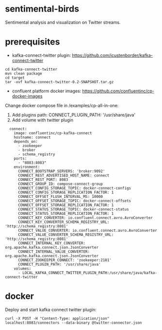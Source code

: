 # sentimental-birds

Sentimental analysis and visualization on Twitter streams.

# prerequisites

* kafka-connect-twitter plugin: https://github.com/jcustenborder/kafka-connect-twitter

```
cd kafka-connect-twitter
mvn clean package
cd target
tar -xvf kafka-connect-twitter-0.2-SNAPSHOT.tar.gz
```

* confluent platform docker images: https://github.com/confluentinc/cp-docker-images

Change docker compose file in /examples/cp-all-in-one:
1. Add plugins path: CONNECT_PLUGIN_PATH: '/usr/share/java'
2. Add volume with twitter plugin

```
  connect:
    image: confluentinc/cp-kafka-connect
    hostname: connect
    depends_on:
      - zookeeper
      - broker
      - schema_registry
    ports:
      - "8083:8083"
    environment:
      CONNECT_BOOTSTRAP_SERVERS: 'broker:9092'
      CONNECT_REST_ADVERTISED_HOST_NAME: connect
      CONNECT_REST_PORT: 8083
      CONNECT_GROUP_ID: compose-connect-group
      CONNECT_CONFIG_STORAGE_TOPIC: docker-connect-configs
      CONNECT_CONFIG_STORAGE_REPLICATION_FACTOR: 1
      CONNECT_OFFSET_FLUSH_INTERVAL_MS: 10000
      CONNECT_OFFSET_STORAGE_TOPIC: docker-connect-offsets
      CONNECT_OFFSET_STORAGE_REPLICATION_FACTOR: 1
      CONNECT_STATUS_STORAGE_TOPIC: docker-connect-status
      CONNECT_STATUS_STORAGE_REPLICATION_FACTOR: 1
      CONNECT_KEY_CONVERTER: io.confluent.connect.avro.AvroConverter
      CONNECT_KEY_CONVERTER_SCHEMA_REGISTRY_URL: 'http://schema_registry:8081'
      CONNECT_VALUE_CONVERTER: io.confluent.connect.avro.AvroConverter
      CONNECT_VALUE_CONVERTER_SCHEMA_REGISTRY_URL: 'http://schema_registry:8081'
      CONNECT_INTERNAL_KEY_CONVERTER: org.apache.kafka.connect.json.JsonConverter
      CONNECT_INTERNAL_VALUE_CONVERTER: org.apache.kafka.connect.json.JsonConverter
      CONNECT_ZOOKEEPER_CONNECT: 'zookeeper:2181'
      CONNECT_PLUGIN_PATH: '/usr/share/java'
    volumes:
      - LOCAL_KAFKA_CONNECT_TWITTER_PLUGIN_PATH:/usr/share/java/kafka-connect-twitter
```

# docker 

Deploy and start kafka connect twitter plugin:

```
curl -X POST -H "Content-Type: application/json" localhost:8083/connectors --data-binary @twitter-connector.json
```
